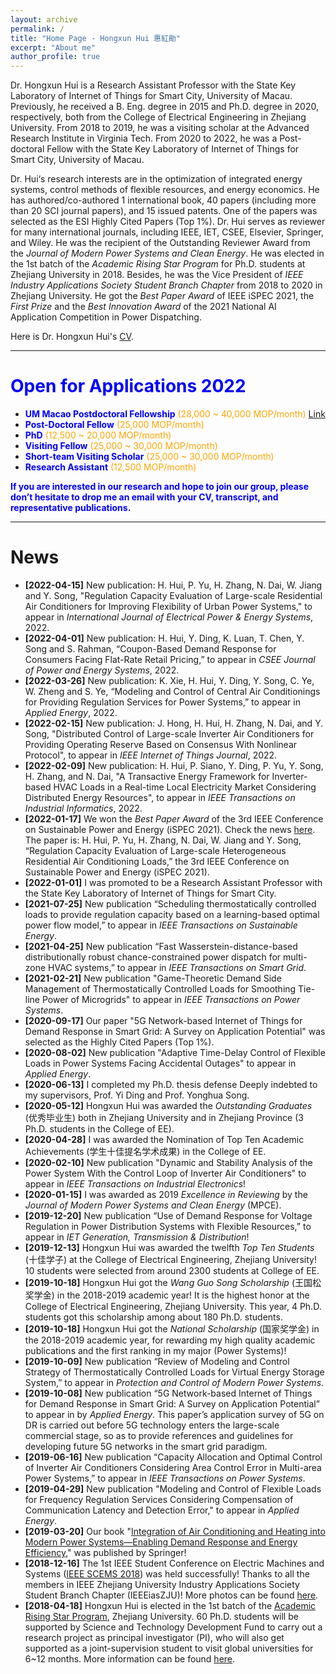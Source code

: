 ```yaml
---
layout: archive
permalink: /
title: "Home Page - Hongxun Hui 惠紅勛"
excerpt: "About me"
author_profile: true
---
```






Dr. Hongxun Hui is a Research Assistant Professor with the State Key Laboratory of Internet of Things for Smart City, University of Macau. Previously, he received a B. Eng. degree in 2015 and Ph.D. degree in 2020, respectively, both from the College of Electrical Engineering in Zhejiang University. From 2018 to 2019, he was a visiting scholar at the Advanced Research Institute in Virginia Tech. From 2020 to 2022, he was a Post-doctoral Fellow with the State Key Laboratory of Internet of Things for Smart City, University of Macau. 

Dr. Hui‘s research interests are in the optimization of integrated energy systems, control methods of flexible resources, and energy economics. He has authored/co-authored 1 international book, 40 papers (including more than 20 SCI journal papers), and 15 issued patents. One of the papers was selected as the ESI Highly Cited Papers (Top 1%). Dr. Hui serves as reviewer for many international journals, including IEEE, IET, CSEE, Elsevier, Springer, and Wiley. He was the recipient of the Outstanding Reviewer Award from the *Journal of Modern Power Systems and Clean Energy*. He was elected in the 1st batch of the *Academic Rising Star Program* for Ph.D. students at Zhejiang University in 2018. Besides, he was the Vice President of *IEEE Industry Applications Society Student Branch Chapter* from 2018 to 2020 in Zhejiang University. He got the *Best Paper Award* of IEEE iSPEC 2021, the *First Prize* and the *Best Innovation Award* of the 2021 National AI Application Competition in Power Dispatching.

Here is Dr. Hongxun Hui's [CV](https://huihongxun.github.io/files/CV/HongxunHui_CV20220428.pdf).



------

# <font color='blue'>Open for Applications 2022</font>

- **<font color='blue'>UM Macao Postdoctoral Fellowship</font>** <font color='orange'>(28,000 ~ 40,000 MOP/month)</font> [Link](http://muchong.com/t-15097760-1) 
- **<font color='blue'>Post-Doctoral Fellow</font>** <font color='orange'>(25,000 MOP/month)</font>
- **<font color='blue'>PhD</font>** <font color='orange'>(12,500 ~ 20,000 MOP/month)</font>
- **<font color='blue'>Visiting Fellow</font>** <font color='orange'>(25,000 ~ 30,000 MOP/month)</font>
- **<font color='blue'>Short-team Visiting Scholar</font>** <font color='orange'>(25,000 ~ 30,000 MOP/month)</font>
- **<font color='blue'>Research Assistant</font>** <font color='orange'>(12,500 MOP/month)</font>

**<font color='blue'>If you are interested in our research and hope to join our group, please don’t hesitate to drop me an email with your CV, transcript, and representative publications.</font>**





------

News
======
- **[2022-04-15]**  New publication: H. Hui, P. Yu, H. Zhang, N. Dai, W. Jiang and Y. Song, "Regulation Capacity Evaluation of Large-scale Residential Air Conditioners for Improving Flexibility of Urban Power Systems," to appear in *International Journal of Electrical Power & Energy Systems*, 2022.
- **[2022-04-01]**  New publication: H. Hui, Y. Ding, K. Luan, T. Chen, Y. Song and S. Rahman, “Coupon-Based Demand Response for Consumers Facing Flat-Rate Retail Pricing,” to appear in *CSEE Journal of Power and Energy Systems*, 2022.
- **[2022-03-26]**  New publication: K. Xie, H. Hui, Y. Ding, Y. Song, C. Ye, W. Zheng and S. Ye, “Modeling and Control of Central Air Conditionings for Providing Regulation Services for Power Systems,” to appear in *Applied Energy*, 2022.
- **[2022-02-15]**  New publication: J. Hong, H. Hui, H. Zhang, N. Dai, and Y. Song, "Distributed Control of Large-scale Inverter Air Conditioners for Providing Operating Reserve Based on Consensus With Nonlinear Protocol", to appear in *IEEE Internet of Things Journal*, 2022.
- **[2022-02-09]**  New publication: H. Hui, P. Siano, Y. Ding, P. Yu, Y. Song, H. Zhang, and N. Dai, "A Transactive Energy Framework for Inverter-based HVAC Loads in a Real-time Local Electricity Market Considering Distributed Energy Resources", to appear in *IEEE Transactions on Industrial Informatics*, 2022.
-  **[2022-01-17]**  We won the *Best Paper Award* of the 3rd IEEE Conference on Sustainable Power and Energy (iSPEC 2021).  Check the news [here](https://skliotsc.um.edu.mo/um-scholar-wins-best-paper-award-of-the-3rd-ieee-conference-on-sustainable-power-and-energy/). The paper is: H. Hui, P. Yu, H. Zhang, N. Dai, W. Jiang and Y. Song, “Regulation Capacity Evaluation of Large-scale Heterogeneous Residential Air Conditioning Loads,” the 3rd IEEE Conference on Sustainable Power and Energy (iSPEC 2021).  <!--[Editing a markdown file for a talk](/images/2021_iSPEC_BestPaper.png) -->
-  **[2022-01-01]** I was promoted to be a Research Assistant Professor with the State Key Laboratory of Internet of Things for Smart City.
-  **[2021-07-25]** New publication “Scheduling thermostatically controlled loads to provide regulation capacity based on a learning-based optimal power flow model,” to appear in *IEEE Transactions on Sustainable Energy*.
-  **[2021-04-25]** New publication “Fast Wasserstein-distance-based distributionally robust chance-constrained power dispatch for multi-zone HVAC systems,” to appear in *IEEE Transactions on Smart Grid*.
- **[2021-02-21]**  New publication "Game-Theoretic Demand Side Management of Thermostatically Controlled Loads for Smoothing Tie-line Power of Microgrids" to appear in *IEEE Transactions on Power Systems*.
- **[2020-09-17]**  Our paper "5G Network-based Internet of Things for Demand Response in Smart Grid: A Survey on Application Potential" was selected as the Highly Cited Papers (Top 1%).
- **[2020-08-02]**  New publication "Adaptive Time-Delay Control of Flexible Loads in Power Systems Facing Accidental Outages" to appear in *Applied Energy*.
- **[2020-06-13]**  I completed my Ph.D. thesis defense Deeply indebted to my supervisors, Prof. Yi Ding and Prof. Yonghua Song.
- **[2020-05-12]**  Hongxun Hui was awarded the *Outstanding Graduates* (优秀毕业生) both in Zhejiang University and in Zhejiang Province (3 Ph.D. students in the College of EE).
- **[2020-04-28]**  I was awarded the Nomination of Top Ten Academic Achievements (学生十佳提名学术成果) in the College of EE.
- **[2020-02-10]** New publication "Dynamic and Stability Analysis of the Power System With the Control Loop of Inverter Air Conditioners" to appear in *IEEE Transactions on Industrial Electronics*!
- **[2020-01-15]** I was awarded as 2019 *Excellence in Reviewing* by the *Journal of Modern Power Systems and Clean Energy* (MPCE).  
- **[2019-12-20]** New publication “Use of Demand Response for Voltage Regulation in Power Distribution Systems with Flexible Resources,” to appear in *IET Generation, Transmission & Distribution*! 
- **[2019-12-13]** Hongxun Hui was awarded the twelfth *Top Ten Students* (十佳学子) at the College of Electrical Engineering, Zhejiang University! 10 students were selected from around 2300 students at College of EE.
- **[2019-10-18]** Hongxun Hui got the *Wang Guo Song Scholarship* (王国松奖学金)  in the 2018-2019 academic year! It is the highest honor at the College of Electrical Engineering, Zhejiang University. This year, 4 Ph.D. students got this scholarship among about 180 Ph.D. students.
- **[2019-10-18]** Hongxun Hui got the *National Scholarship* (国家奖学金) in the 2018-2019 academic year, for rewarding my high quality academic publications and the first ranking in my major (Power Systems)!
- **[2019-10-09]** New publication “Review of Modeling and Control Strategy of Thermostatically Controlled Loads for Virtual Energy Storage System,” to appear in *Protection and Control of Modern Power Systems*. 
- **[2019-10-08]** New publication “5G Network-based Internet of Things for Demand Response in Smart Grid: A Survey on Application Potential” to appear in by *Applied Energy*. This paper’s application survey of 5G on DR is carried out before 5G technology enters the large-scale commercial stage, so as to provide references and guidelines for developing future 5G networks in the smart grid paradigm. <!-- ![Editing a markdown file for a talk](/images/5G_Review_Paper.png)-->
- **[2019-06-16]** New publication “Capacity Allocation and Optimal Control of Inverter Air Conditioners Considering Area Control Error in Multi-area Power Systems,” to appear in *IEEE Transactions on Power Systems*.
- **[2019-04-29]** New publication "Modeling and Control of Flexible Loads for Frequency Regulation Services Considering Compensation of Communication Latency and Detection Error," to appear in *Applied Energy*. 
- **[2019-03-20]** Our book "[Integration of Air Conditioning and Heating into Modern Power Systems—Enabling Demand Response and Energy Efficiency](https://link.springer.com/book/10.1007%2F978-981-13-6420-4)," was published by Springer! <!--![Editing a markdown file for a talk](/images/2019_Book_IntegrationOfAirConditioningAn.png)-->
- **[2018-12-16]** The 1st IEEE Student Conference on Electric Machines and Systems ([IEEE SCEMS 2018](https://ias.ieee.org/images/files/CMD/2018/2018-03-25_IEEE_SCEMS__.DOCX.pdf)) was held successfully! Thanks to all the members in IEEE Zhejiang University Industry Applications Society Student Branch Chapter (IEEEiasZJU)! More photos can be found [here](https://mp.weixin.qq.com/s/7qj0Jz9xPQ3u-9jm9_MAkQ).
- **[2018-04-18]** Hongxun Hui is elected in the 1st batch of the [Academic Rising Star Program](http://grs.zju.edu.cn/redir.php?catalog_id=16313&object_id=139983), Zhejiang University. 60 Ph.D. students will be supported by Science and Technology Development Fund to carry out a research project as principal investigator (PI), who will also get supported as a joint-supervision student to visit global universities for 6~12 months. More information can be found [here](http://grs.zju.edu.cn/redir.php?catalog_id=16313&object_id=122176).



